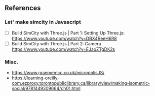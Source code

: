 ## References
### Let' make simcity in Javascript
- [ ] Build SimCity with Three.js | Part 1: Setting Up Three.js: https://www.youtube.com/watch?v=DBX4ReeH6R8
- [ ] Build SimCity with Three.js | Part 2: Camera https://www.youtube.com/watch?v=EJaoZTgDK2s

### Misc.
- https://www.graememcc.co.uk/micropolisJS/
- https://learning-oreilly-com.ezproxy.torontopubliclibrary.ca/library/view/making-isometric-social/9781449309664/ch01.html
